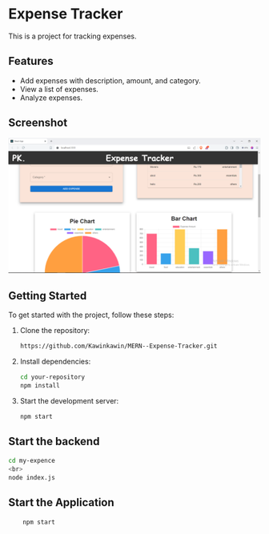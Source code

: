 # Expense Tracker

This is a project for tracking expenses.

## Features

- Add expenses with description, amount, and category.
- View a list of expenses.
- Analyze expenses.

## Screenshot

![Expense Tracker](op-images/Expennce-img.PNG)

## Getting Started

To get started with the project, follow these steps:

1. Clone the repository:
    ```bash
    https://github.com/Kawinkawin/MERN--Expense-Tracker.git
    ```
2. Install dependencies:
    ```bash
    cd your-repository
    npm install
    ```
3. Start the development server:
    ```bash
    npm start
    ```
## Start the backend
```bash
cd my-expence
<br>
node index.js
```


## Start the Application
```bash
    npm start
```



